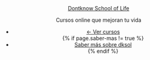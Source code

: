 <section id="primary-content" class="inner">
    <div class="container">
      <header id="header">
        <div class="row">
          <div class="span9">
            <a href="/"><div class="title hideText">Dontknow School of Life</div></a>
            <p class="subtitle">Cursos online que mejoran tu vida</p>
          </div>
          <div class="span3">
            <ul class="header-actions unstyled">
              <li>
                <a href="/" class="btn">← Ver cursos</a>
              </li>
              {% if page.saber-mas != true %}
                <li>
                  <a id="saber-mas-header" href="/que-es-dontknow-school-of-life/" class="link">Saber más sobre dksol</a>
                </li>
              {% endif %}
            </ul>
          </p>
        </div>
      </div>
    </header>
  </div>
</section>
